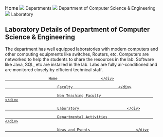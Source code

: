 <div class="deptLeftDiv">
<div class="navaigatorDiv" style="width:">
<p><a href="/" style="text-decoration:none; color:black; font-size:110%;">Home</a> <img src="images/arrow.png"/> Departments <img src="images/arrow.png"/> Department of Computer Science &amp; Engineering <img src="images/arrow.png"/> Laboratory</p>
</div>
<h2>Laboratory Details of Department of Computer Science &amp; Engineering</h2>
<p>The department has well equipped laboratories with modern computers and other computing equipments like switches, Routers, etc. Computers are networked to help the students to share the resources in the lab. Software like Java, SQL, etc are installed in the lab. Labs are fully air-conditioned and are monitored closely by efficient technical staff. </p>
</div>
<div class="deptRightDiv"> <!-- for Department Menu -->
<a href="aboutDept.php?dep=2"><div class="deptRightDivMenuItem">

						Home        	        </div>
</a>
<a href="faculty.php?did=2">
<div class="deptRightDivMenuItem">						

							Faculty	                    </div>
</a>
<a href="nonTeachingFaculty.php?did=2">
<div class="deptRightDivMenuItem">						

							Non Teaching Faculty	                    </div>
</a>
<a href="laboratory.php?did=2">
<div class="deptRightDivMenuItemSelect">						

							Laboratory	                    </div>
</a>
<a href="deptActivities.php?did=2">
<div class="deptRightDivMenuItem">						

							Departmental Activities	                    </div>
</a>
<a href="deptNewsEvents.php?did=2">
<div class="deptRightDivMenuItem">						

							News and Events	                    </div>
</a>
</div>
</div>